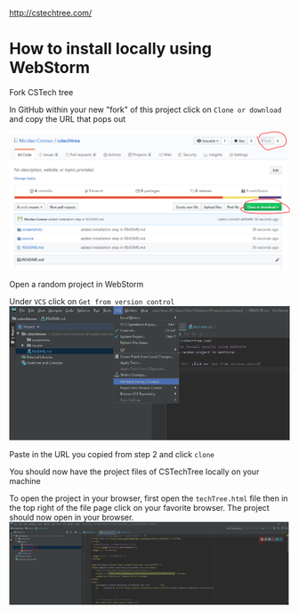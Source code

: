 http://cstechtree.com/
# How to install locally using WebStorm
Fork CSTech tree

In GitHub within your new "fork" of this project click on `Clone or download` and copy the URL that pops out

![screenshot of fork button](screenshots/fork.PNG)

Open a random project in WebStorm

Under `VCS` click on `Get from version control`
![screenshot of "Get from version control" button](screenshots/getcontrol.PNG)


Paste in the URL you copied from step 2 and click `clone`

You should now have the project files of CSTechTree locally on your machine

To open the project in your browser, first open the `techTree.html` file then in the top right of the file page 
click on your favorite browser.  The project should now open in your browser.
![screenshot of WebStorm UI when html page is open](screenshots/project.PNG)
